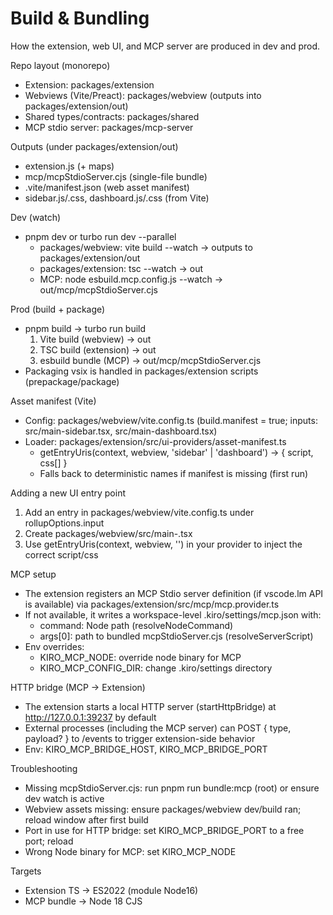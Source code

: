 # Build & Bundling

How the extension, web UI, and MCP server are produced in dev and prod.

Repo layout (monorepo)
- Extension: packages/extension
- Webviews (Vite/Preact): packages/webview (outputs into packages/extension/out)
- Shared types/contracts: packages/shared
- MCP stdio server: packages/mcp-server

Outputs (under packages/extension/out)
- extension.js (+ maps)
- mcp/mcpStdioServer.cjs (single-file bundle)
- .vite/manifest.json (web asset manifest)
- sidebar.js/.css, dashboard.js/.css (from Vite)

Dev (watch)
- pnpm dev or turbo run dev --parallel
  - packages/webview: vite build --watch → outputs to packages/extension/out
  - packages/extension: tsc --watch → out
  - MCP: node esbuild.mcp.config.js --watch → out/mcp/mcpStdioServer.cjs

Prod (build + package)
- pnpm build → turbo run build
  1) Vite build (webview) → out
  2) TSC build (extension) → out
  3) esbuild bundle (MCP) → out/mcp/mcpStdioServer.cjs
- Packaging vsix is handled in packages/extension scripts (prepackage/package)

Asset manifest (Vite)
- Config: packages/webview/vite.config.ts (build.manifest = true; inputs: src/main-sidebar.tsx, src/main-dashboard.tsx)
- Loader: packages/extension/src/ui-providers/asset-manifest.ts
  - getEntryUris(context, webview, 'sidebar' | 'dashboard') → { script, css[] }
  - Falls back to deterministic names if manifest is missing (first run)

Adding a new UI entry point
1) Add an entry in packages/webview/vite.config.ts under rollupOptions.input
2) Create packages/webview/src/main-<name>.tsx
3) Use getEntryUris(context, webview, '<name>') in your provider to inject the correct script/css

MCP setup
- The extension registers an MCP Stdio server definition (if vscode.lm API is available) via packages/extension/src/mcp/mcp.provider.ts
- If not available, it writes a workspace-level .kiro/settings/mcp.json with:
  - command: Node path (resolveNodeCommand)
  - args[0]: path to bundled mcpStdioServer.cjs (resolveServerScript)
- Env overrides:
  - KIRO_MCP_NODE: override node binary for MCP
  - KIRO_MCP_CONFIG_DIR: change .kiro/settings directory

HTTP bridge (MCP → Extension)
- The extension starts a local HTTP server (startHttpBridge) at http://127.0.0.1:39237 by default
- External processes (including the MCP server) can POST { type, payload? } to /events to trigger extension-side behavior
- Env: KIRO_MCP_BRIDGE_HOST, KIRO_MCP_BRIDGE_PORT

Troubleshooting
- Missing mcpStdioServer.cjs: run pnpm run bundle:mcp (root) or ensure dev watch is active
- Webview assets missing: ensure packages/webview dev/build ran; reload window after first build
- Port in use for HTTP bridge: set KIRO_MCP_BRIDGE_PORT to a free port; reload
- Wrong Node binary for MCP: set KIRO_MCP_NODE

Targets
- Extension TS → ES2022 (module Node16)
- MCP bundle → Node 18 CJS

